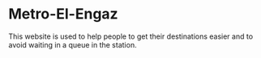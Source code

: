 # Metro-El-Engaz
This website is used to help people to get their destinations easier and to avoid waiting in a queue in the station.
